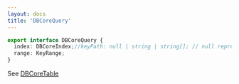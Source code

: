 ```yaml
---
layout: docs
title: 'DBCoreQuery'
---
```


```ts
export interface DBCoreQuery {
  index: DBCoreIndex;//keyPath: null | string | string[]; // null represents primary key. string a property, string[] several properties.
  range: KeyRange;
}
```
See [DBCoreTable](DBCoreTable)

